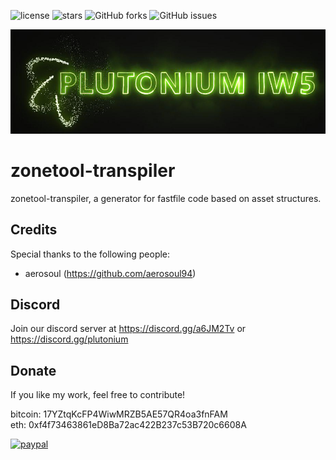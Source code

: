 ![license](https://img.shields.io/github/license/ZoneTool/zonetool-transpiler.svg)
![stars](https://img.shields.io/github/stars/ZoneTool/zonetool-transpiler.svg)
![GitHub forks](https://img.shields.io/github/forks/ZoneTool/zonetool-transpiler)
![GitHub issues](https://img.shields.io/github/issues/ZoneTool/zonetool-transpiler)
<p align="center"><img src="plutonium_logo.jpg" alt="Plutonium"/>

# zonetool-transpiler
zonetool-transpiler, a generator for fastfile code based on asset structures.

## Credits
Special thanks to the following people:
* aerosoul (https://github.com/aerosoul94)

## Discord
Join our discord server at https://discord.gg/a6JM2Tv or https://discord.gg/plutonium

## Donate
If you like my work, feel free to contribute!

bitcoin: 17YZtqKcFP4WiwMRZB5AE57QR4oa3fnFAM\
eth: 0xf4f73463861eD8Ba72ac422B237c53B720c6608A

[![paypal](https://www.paypalobjects.com/en_US/i/btn/btn_donateCC_LG.gif)](https://www.paypal.com/cgi-bin/webscr?cmd=_s-xclick&hosted_button_id=JF352E6E7TL8N)
